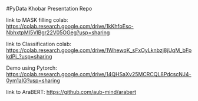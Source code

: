 #PyData Khobar Presentation Repo

link to MASK filling colab: https://colab.research.google.com/drive/1kKhfoEsc-NbhxtpMI5VIBgr22V05OGeg?usp=sharing

link to Classification colab: https://colab.research.google.com/drive/1WhewqK_sFxOyLknbzj8jUqM_bFpkdPi_?usp=sharing 

Demo using Pytorch: https://colab.research.google.com/drive/14QHSaXv25MCRCQL8PdcscNJ4-0ym1aIG?usp=sharing  

link to AraBERT: https://github.com/aub-mind/arabert